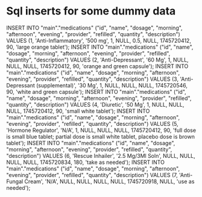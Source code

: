 # Sql inserts for some dummy data
INSERT INTO "main"."medications" ("id", "name", "dosage", "morning", "afternoon", "evening", "provider", "refilled", "quantity", "description") VALUES (1, 'Anti-Inflammatory', '500 mg', 1, NULL, 0.5, NULL, 1745720412, 90, 'large orange tablet');
INSERT INTO "main"."medications" ("id", "name", "dosage", "morning", "afternoon", "evening", "provider", "refilled", "quantity", "description") VALUES (2, 'Anti-Depressant', '60 Mg', 1, NULL, NULL, NULL, 1745720412, 90, 'orange and green capsule');
INSERT INTO "main"."medications" ("id", "name", "dosage", "morning", "afternoon", "evening", "provider", "refilled", "quantity", "description") VALUES (3, 'Anti-Depressant (supplemental)', '30 Mg', 1, NULL, NULL, NULL, 1745720546, 90, 'white and green capsule');
INSERT INTO "main"."medications" ("id", "name", "dosage", "morning", "afternoon", "evening", "provider", "refilled", "quantity", "description") VALUES (4, 'Diuretic', '50 Mg', 1, NULL, NULL, NULL, 1745720412, 90, 'small white tablet');
INSERT INTO "main"."medications" ("id", "name", "dosage", "morning", "afternoon", "evening", "provider", "refilled", "quantity", "description") VALUES (5, 'Hormone Regulator', 'N/A', 1, NULL, NULL, NULL, 1745720412, 90, 'full dose is small blue tablet; partial dose is small white tablet, placebo dose is brown tablet');
INSERT INTO "main"."medications" ("id", "name", "dosage", "morning", "afternoon", "evening", "provider", "refilled", "quantity", "description") VALUES (6, 'Rescue Inhailer', '2.5 Mg/3Ml Soln', NULL, NULL, NULL, NULL, 1745720834, 180, 'take as needed');
INSERT INTO "main"."medications" ("id", "name", "dosage", "morning", "afternoon", "evening", "provider", "refilled", "quantity", "description") VALUES (7, 'Anti-Fungal Cream', 'N/A', NULL, NULL, NULL, NULL, 1745720918, NULL, 'use as needed');
